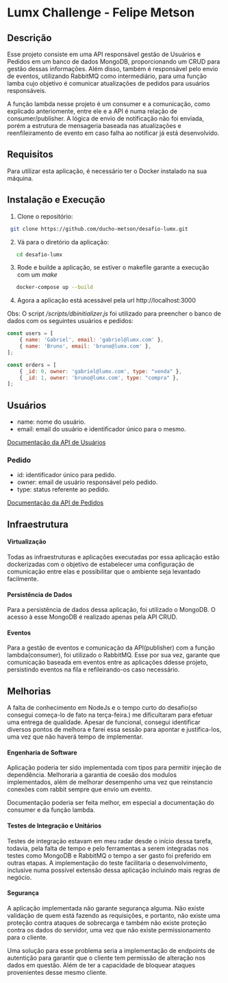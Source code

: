 # Lumx Challenge - Felipe Metson

## Descrição 

Esse projeto consiste em uma API responsável gestão de Usuários e Pedidos em um banco de dados MongoDB, proporcionando um CRUD para gestão dessas informações. Além disso, também é responsável pelo envio de eventos, utilizando RabbitMQ como intermediário, para uma função lamba cujo objetivo é comunicar atualizações de pedidos para usuários responsáveis.

A função lambda nesse projeto é um consumer e a comunicação, como explicado anteriomente, entre ele e a API é numa relação de consumer/publisher. A lógica de envio de notificação não foi enviada, porém a estrutura de mensageria baseada nas atualizações e reenfileiramento de evento em caso falha ao notificar já está desenvolvido.

## Requisitos

Para utilizar esta aplicação, é necessário ter o Docker instalado na sua máquina.

## Instalação e Execução

1. Clone o repositório:
```bash
 git clone https://github.com/ducho-metson/desafio-lumx.git
```
2. Vá para o diretório da aplicação:
```bash
   cd desafio-lumx
```
3. Rode e builde a aplicação, se estiver o makefile garante a execução com um _make_
```bash
   docker-compose up --build
```

4. Agora a aplicação está acessável pela url http://localhost:3000

Obs: O script _/scripts/dbinitializer.js_ foi utilizado para preencher o banco de dados com os seguintes usuários e pedidos:

```js
const users = [
    { name: 'Gabriel', email: 'gabriel@lumx.com' },
    { name: 'Bruno', email: 'bruno@lumx.com' },
];

const orders = [
    { _id: 0, owner: 'gabriel@lumx.com', type: "venda" },
    { _id: 1, owner: 'bruno@lumx.com', type: "compra" },
];
```

## Usuários

* name: nome do usuário.
* email: email do usuário e identificador único para o mesmo. 

[Documentação da API de Usuários](./doc/user.swagger.yaml)

### Pedido

* id: identificador único para pedido.
* owner: email de usuário responsável pelo pedido.
* type: status referente ao pedido.

[Documentação da API de Pedidos](./doc/order.swagger.yaml)


## Infraestrutura

#### Virtualização

Todas as infraestruturas e aplicações executadas por essa aplicação estão dockerizadas com o objetivo de estabelecer uma configuração de comunicação entre elas e possibilitar que o ambiente seja levantado facilmente.

#### Persistência de Dados

Para a persistência de dados dessa aplicação, foi utilizado o MongoDB. O acesso à esse MongoDB é realizado apenas pela API CRUD.


#### Eventos

Para a gestão de eventos e comunicação da API(publisher) com a função lambda(consumer), foi utilizado o RabbitMQ. Esse por sua vez, garante que comunicação baseada em eventos entre as aplicações ddesse projeto, persistindo eventos na fila e refileirando-os caso necessário.

## Melhorias 

A falta de conhecimento em NodeJs e o tempo curto do desafio(so consegui começa-lo de fato na terça-feira.) me dificultaram para efetuar uma entrega de qualidade. Apesar de funcional, consegui identificar diversos pontos de melhora e farei essa sessão para apontar e justifica-los, uma vez que não haverá tempo de implementar.


#### Engenharia de Software

Aplicação poderia ter sido implementada com tipos para permitir injeção de dependência. Melhoraria a garantia de coesão dos modulos implementados, além de melhorar desempenho uma vez que reinstancio conexões com rabbit sempre que envio um evento. 

Documentação poderia ser feita melhor, em especial a documentação do consumer e da função lambda.

#### Testes de Integração e Unitários

Testes de integração estavam em meu radar desde o início dessa tarefa, todavia, pela falta de tempo e pelo ferramentas a serem integradas nos testes como MongoDB e RabbitMQ o tempo a ser gasto foi preferido em outras etapas. A implementação do teste facilitaria o desenvolvimento, inclusive numa possível extensão dessa aplicação incluindo mais regras de negócio.

#### Segurança

A aplicação implementada não garante segurança alguma. Não existe validação de quem está fazendo as requisições, e portanto, não existe uma proteção contra ataques de sobrecarga e também não existe proteção contra os dados do servidor, uma vez que não existe permissionamento para o cliente.

Uma solução para esse problema seria a implementação de endpoints de autentição para garantir que o cliente tem permissão de alteração nos dados em questão. Além de ter a capacidade de bloquear ataques provenientes desse mesmo cliente.